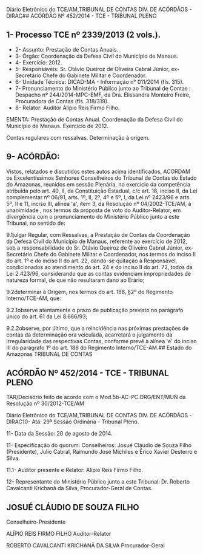 Diário Eletrônico do TCE/AM,TRIBUNAL DE CONTAS DIV. DE ACÓRDÃOS - DIRAC## ACÓRDÃO Nº 452/2014 - TCE - TRIBUNAL PLENO

## 1- Processo TCE nº 2339/2013 (2 vols.).

- 2- Assunto: Prestação de Contas Anuais.
- 3- Órgão: Coordenação da Defesa Civil do Município de Manaus.
- 4- Exercício: 2012.
- 5- Responsáveis: Sr. Otávio Queiroz de Oliveira Cabral Júnior, ex-Secretário Chefe do Gabinete Militar e Coordenador.
- 6- Unidade Técnica: DICAD-MA - Informação n° 011/2014 (fls. 315).
- 7- Pronunciamento do Ministério Público junto ao Tribunal de Contas : Despacho nº 244/2014-MPC-EMF,  da  Dra.  Elissandra  Monteiro  Freire,  Procuradora  de  Contas  (fls. 318/319).
- 8- Relator: Auditor Alípio Reis Firmo Filho.

EMENTA: Prestação de Contas Anual. Coordenação  da  Defesa  Civil  do  Município de Manaus. Exercício de 2012.

Contas  regulares  com  ressalvas.  Determinação  à origem.

## 9- ACÓRDÃO:

Vistos, relatados e discutidos estes autos acima identificados,  ACORDAM os Excelentíssimos  Senhores  Conselheiros  do  Tribunal  de  Contas  do  Estado  do Amazonas, reunidos em sessão Plenária, no exercício da competência atribuída pelo art. 40, II, da Constituição Estadual, c/c art. 18, inciso II, da Lei complementar nº 06/91, arts. 1º,  II,  2º,  4º  e  5º,  I,  da  Lei  nº  2423/96  e  arts.  5º,  II  e  11,  inciso  III,  alínea  'a',  item  3,  da Resolução  nº  04/2002-TCE/AM, à  unanimidade ,  nos  termos  da  proposta  de  voto  do Auditor-Relator, em divergência com o pronunciamento do Ministério Público junto a este Tribunal, no sentido de:

9.1julgar Regular, com  Ressalvas, a Prestação de Contas da Coordenação da Defesa Civil do  Município de  Manaus, referente ao exercício de 2012, sob  a  responsabilidade  do  Sr.  Otávio  Queiroz  de  Oliveiro  Cabral  Júnior,  ex-Secretário Chefe do Gabinete Militar e Coordenador, nos termos do inciso II do art. 1º e do inciso II do art. 22, dando-se quitação à Responsável, condicionados ao atendimento do art. 24 e do inciso II do art.  72, todos da Lei  2.423/96, considerando que  as contas evidenciam impropriedades de natureza formal, de que não resultaram dano ao Erário;

9.2determinar  à  Origem,  nos  termos  do  art.  188,  §2º  do  Regimento Interno/TCE-AM, que:

9.2.1observe  atentamente  o  prazo  de  publicação  previsto  no  parágrafo único do art. 61 da Lei 8.666/93;

9.2.2observe, por último, que a reincidência nas próximas prestações de contas  da  determinação  ora  veiculada,  acarretará  o  julgamento  da  irregularidade  das respectivas Contas, conforme prevê a alínea 'e' do inciso III do parágrafo 1º do art. 188 do Regimento Interno/TCE-AM.## Estado do Amazonas TRIBUNAL DE CONTAS

## ACÓRDÃO Nº 452/2014 - TCE - TRIBUNAL PLENO

TAR/Decisório feito de acordo com o Mod.5b-AC-PC.ORG/ENT/MUN da Resolução nº 30/2012-TCE/AM

Diário Eletrônico do TCE/AM,TRIBUNAL DE CONTAS DIV. DE ACÓRDÃOS - DIRAC10- Ata: 29ª Sessão Ordinária - Tribunal Pleno.

11- Data da Sessão: 20 de agosto de 2014.

11- Especificação do quorum: Conselheiros: Josué Cláudio de Souza Filho (Presidente), Julio Cabral, Raimundo José Michiles e Érico Xavier Desterro e Silva.

11.1- Auditor presente e Relator: Alípio Reis Firmo Filho.

12- Representante do Ministério Público junto a este Tribunal: Dr. Roberto Cavalcanti Krichanã da Silva, Procurador-Geral de Contas.

## JOSUÉ CLÁUDIO DE SOUZA FILHO

Conselheiro-Presidente

ALÍPIO REIS FIRMO FILHO Auditor-Relator

ROBERTO CAVALCANTI KRICHANÃ DA SILVA Procurador-Geral